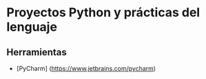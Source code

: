 # Proyectos Python y prácticas del lenguaje

## Herramientas
- [PyCharm] (https://www.jetbrains.com/pycharm)
